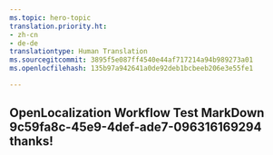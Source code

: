 ```yaml
---
ms.topic: hero-topic
translation.priority.ht:
- zh-cn
- de-de
translationtype: Human Translation
ms.sourcegitcommit: 3895f5e087ff4540e44af717214a94b989273a01
ms.openlocfilehash: 135b97a942641a0de92deb1bcbeeb206e3e55fe1

---
```

## OpenLocalization Workflow Test MarkDown 9c59fa8c-45e9-4def-ade7-096316169294 thanks!



<!--HONumber=Jul16_HO3-->


